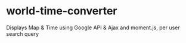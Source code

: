 # world-time-converter
Displays Map &amp; Time using Google API & Ajax and moment.js, per user search query

